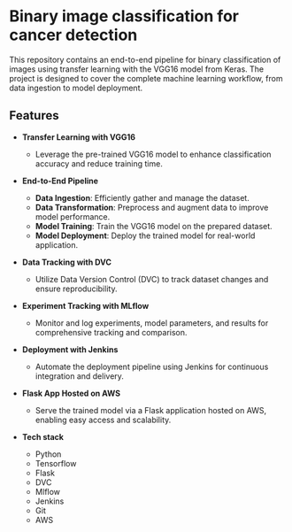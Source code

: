 # Binary image classification for cancer detection

This repository contains an end-to-end pipeline for binary classification of images using transfer learning with the VGG16 model from Keras. The project is designed to cover the complete machine learning workflow, from data ingestion to model deployment.

## Features

- **Transfer Learning with VGG16**
  - Leverage the pre-trained VGG16 model to enhance classification accuracy and reduce training time.

- **End-to-End Pipeline**
  - **Data Ingestion**: Efficiently gather and manage the dataset.
  - **Data Transformation**: Preprocess and augment data to improve model performance.
  - **Model Training**: Train the VGG16 model on the prepared dataset.
  - **Model Deployment**: Deploy the trained model for real-world application.

- **Data Tracking with DVC**
  - Utilize Data Version Control (DVC) to track dataset changes and ensure reproducibility.

- **Experiment Tracking with MLflow**
  - Monitor and log experiments, model parameters, and results for comprehensive tracking and comparison.

- **Deployment with Jenkins**
  - Automate the deployment pipeline using Jenkins for continuous integration and delivery.

- **Flask App Hosted on AWS**
  - Serve the trained model via a Flask application hosted on AWS, enabling easy access and scalability.
 
- **Tech stack**
  - Python
  - Tensorflow
  - Flask
  - DVC
  - Mlflow
  - Jenkins
  - Git
  - AWS
